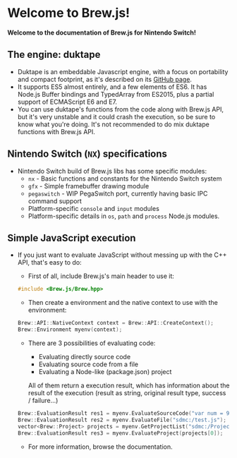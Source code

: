 # Welcome to Brew.js!

**Welcome to the documentation of Brew.js for Nintendo Switch!**

## The engine: duktape

   - Duktape is an embeddable Javascript engine, with a focus on portability and compact footprint, as it's described on its [GitHub page](https://github.com/svaarala/duktape).
   - It supports ES5 almost entirely, and a few elements of ES6. It has Node.js Buffer bindings and TypedArray from ES2015, plus a partial support of ECMAScript E6 and E7.
   - You can use duktape's functions from the code along with Brew.js API, but it's very unstable and it could crash the execution, so be sure to know what you're doing. It's not recommended to do mix duktape functions with Brew.js API.

## Nintendo Switch (`NX`) specifications

 - Nintendo Switch build of Brew.js libs has some specific modules:
   - `nx` - Basic functions and constants for the Nintendo Switch system
   - `gfx` - Simple framebuffer drawing module
   - `pegaswitch` - WIP PegaSwitch port, currently having basic IPC command support
   - Platform-specific `console` and `input` modules
   - Platform-specific details in `os`, `path` and `process` Node.js modules.

## Simple JavaScript execution

 - If you just want to evaluate JavaScript without messing up with the C++ API, that's easy to do:

   - First of all, include Brew.js's main header to use it:

   ``` cpp
   #include <Brew.js/Brew.hpp>
   ```

   - Then create a environment and the native context to use with the environment:

   ``` cpp
   Brew::API::NativeContext context = Brew::API::CreateContext();
   Brew::Environment myenv(context);
   ```

   - There are 3 possibilities of evaluating code:
     - Evaluating directly source code
     - Evaluating source code from a file
     - Evaluating a Node-like (package.json) project

     All of them return a execution result, which has information about the result of the execution (result as string, original result type, success / failure...)

   ``` cpp
   Brew::EvaluationResult res1 = myenv.EvaluateSourceCode("var num = 9;");
   Brew::EvaluationResult res2 = myenv.EvaluateFile("sdmc:/test.js");
   vector<Brew::Project> projects = myenv.GetProjectList("sdmc:/Projects");
   Brew::EvaluationResult res3 = myenv.EvaluateProject(projects[0]);
   ```

   - For more information, browse the documentation.